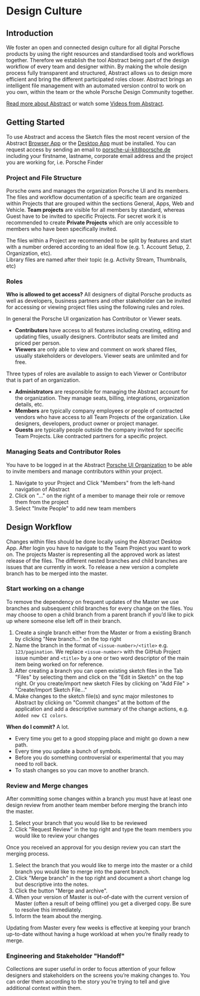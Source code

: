 # Design Culture
## Introduction
We foster an open and connected design culture for all digital Porsche products by using the right resources and standardised tools and workflows together. Therefore we establish the tool Abstract being part of the design workflow of every team and designer within. By making the whole design process fully transparent and structured, Abstract allows us to design more efficient and bring the different participated roles closer. Abstract brings an intelligent file management with an automated version control to work on you own, within the team or the whole Porsche Design Community together.  

[Read more about Abstract](https://www.goabstract.com/how-it-works/) or watch some [Videos from Abstract](https://vimeo.com/goabstract).

## Getting Started
To use Abstract and access the Sketch files the most recent version of the Abstract [Browser App](https://app.goabstract.com/) or the [Desktop App](https://app.goabstract.com/) must be installed. You can request access by sending an email to [porsche-ui-kit@porsche.de](mailto:porsche-ui-kit@porsche.de) including your firstname, lastname, corporate email address and the project you are working for, i.e. Porsche Finder

### Project and File Structure
Porsche owns and manages the organization Porsche UI and its members. The files and workflow documentation of a specific team are organized within Projects that are grouped within the sections General, Apps, Web and Vehicle. **Team projects** are visible for all members by standard, whereas Guest have to be invited to specific Projects. For secret work it is recommended to create **Private Projects** which are only accessible to members who have been specifically invited.

The files within a Project are recommended to be split by features and start with a number ordered according to an ideal flow (e.g. 1. Account Setup, 2. Organization, etc).  
Library files are named after their topic (e.g. Activity Stream, Thumbnails, etc)

### Roles
**Who is allowed to get access?** All designers of digital Porsche products  as well as developers, business partners and other stakeholder can be invited for accessing or viewing project files using the following rules and roles.

In general the Porsche UI organization has Contributor or Viewer seats. 
- **Contributors** have access to all features including creating, editing and updating files, usually designers. Contributor seats are limited and priced per person.
- **Viewers** are only able to view and comment on work shared files, usually stakeholders or developers. Viewer seats are unlimited and for free. 

Three types of roles are available to assign to each Viewer or Contributor that is part of an organization.
- **Administrators** are responsible for managing the Abstract account for the organization. They manage seats, billing, integrations, organization details, etc.
- **Members** are typically company employees or people of contracted vendors who have access to all Team Projects of the organization. Like designers, developers, product owner or project manager.
- **Guests** are typically people outside the company invited for specific Team Projects. Like contracted partners for a specific project.

### Managing Seats and Contributor Roles
You have to be logged in at the Abstract [Porsche UI Organization](https://app.goabstract.com/organizations/bc37bb03-3469-4b15-99a2-60dbec187bce/) to be able to invite members and manage contributors within your project. 

1. Navigate to your Project and Click "Members" from the left-hand navigation of Abstract
2. Click on "..." on the right of a member to manage their role or remove them from the project
3. Select "Invite People" to add new team members

## Design Workflow
Changes within files should be done locally using the Abstract Desktop App. After login you have to navigate to the Team Project you want to work on. The projects Master is representing all the approved work as latest release of the files. The different nested branches and child branches are issues that are currently in work. To release a new version a complete branch has to be merged into the master.

### Start working on a change
To remove the dependency on frequent updates of the Master we use branches and subsequent child branches for every change on the files. You may choose to open a child branch from a parent branch if you’d like to pick up where someone else left off in their branch.

1. Create a single branch either from the Master or from a existing Branch by clicking "New branch..." on the top right
2. Name the branch in the format of `<issue-number>/<title>` e.g. `123/pagination`.
We replace `<issue-number>` with the GitHub Project issue number and `<title>` by a one or two word descriptor of the main item being worked on for reference.
3. After creating a branch you can open existing sketch files in the Tab "Files" by selecting them and click on the "Edit in Sketch" on the top right. Or you create/import new sketch Files by clicking on "Add File" > "Create/Import Sketch File..."
4. Make changes to the sketch file(s) and sync major milestones to Abstract by clicking on "Commit changes" at the bottom of the application and add a descriptive summary of the change actions, e.g. `Added new CI colors`.  

**When do I commit?** A lot.
- Every time you get to a good stopping place and might go down a new path.
- Every time you update a bunch of symbols.
- Before you do something controversial or experimental that you may need to roll back.
- To stash changes so you can move to another branch.


### Review and Merge changes
After committing some changes within a branch you must have at least one design review from another team member before merging the branch into the master.

1. Select your branch that you would like to be reviewed
2. Click "Request Review" in the top right and type the team members you would like to review your changes

Once you received an approval for you design review you can start the merging process.

1. Select the branch that you would like to merge into the master or a child branch you would like to merge into the parent branch.
2. Click "Merge branch" in the top right and document a short change log but descriptive into the notes.
3. Click the button "Merge and archive".
4. When your version of Master is out-of-date with the current version of Master (often a result of being offline) you get a diverged copy. Be sure to resolve this immediately.
5. Inform the team about the merging.

Updating from Master every few weeks is effective at keeping your branch up-to-date without having a huge workload at when you’re finally ready to merge.

### Engineering and Stakeholder "Handoff"
Collections are super useful in order to focus attention of your fellow designers and stakeholders on the screens you’re making changes to. You can order them according to the story you’re trying to tell and give additional context within them.